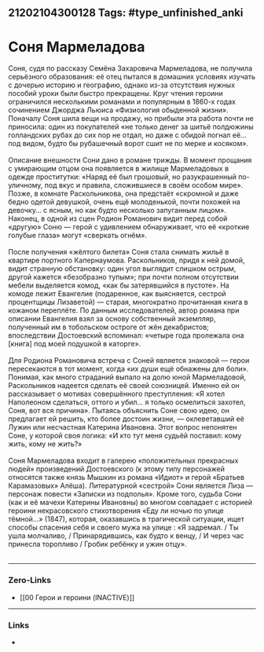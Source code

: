 21202104300128
Tags: #type_unfinished_anki 
---
# Соня Мармеладова

Соня, судя по рассказу Семёна Захаровича Мармеладова, не получила серьёзного образования: её отец пытался в домашних условиях изучать с дочерью историю и географию, однако из-за отсутствия нужных пособий уроки были быстро прекращены. Круг чтения героини ограничился несколькими романами и популярным в 1860-х годах сочинением Джорджа Льюиса «Физиология обыденной жизни». Поначалу Соня шила вещи на продажу, но прибыли эта работа почти не приносила: один из покупателей «не только денег за шитьё полдюжины голландских рубах до сих пор не отдал, но даже с обидой погнал её… под видом, будто бы рубашечный ворот сшит не по мерке и косяком».<br><br>Описание внешности Сони дано в романе трижды. В момент прощания с умирающим отцом она появляется в жилище Мармеладовых в одежде проститутки: «Наряд её был грошовый, но разукрашенный по-уличному, под вкус и правила, сложившиеся в своём особом мире». Позже, в комнате Раскольникова, она предстаёт «скромной и даже бедно одетой девушкой, очень ещё молоденькой, почти похожей на девочку… с ясным, но как будто несколько запуганным лицом». Наконец, в одной из сцен Родион Романович видит перед собой «другую» Соню — герой с удивлением обнаруживает, что её «кроткие голубые глаза» могут «сверкать огнём».<br><br>После получения «жёлтого билета» Соня стала снимать жильё в квартире портного Капернаумова. Раскольников, придя к ней домой, видит странную обстановку: один угол выглядит слишком острым, другой кажется «безобразно тупым»; при почти полном отсутствии мебели выделяется комод, «как бы затерявшийся в пустоте». На комоде лежит Евангелие (подаренное, как выясняется, сестрой процентщицы Лизаветой) — старая, многократно прочитанная книга в кожаном переплёте. По данным исследователей, автор романа при описании Евангелия взял за основу собственный экземпляр, полученный им в тобольском остроге от жён декабристов; впоследствии Достоевский вспоминал: «четыре года пролежала она [книга] под моей подушкой в каторге».<br><br>Для Родиона Романовича встреча с Соней является знаковой — герои пересекаются в тот момент, когда «их души ещё обнажены для боли». Понимая, как много страданий выпало на долю юной Мармеладовой, Раскольников надеется сделать её своей союзницей. Именно ей он рассказывает о мотивах совершённого преступления: «Я хотел Наполеоном сделаться, оттого и убил… я только осмелиться захотел, Соня, вот вся причина». Пытаясь объяснить Соне свою идею, он предлагает ей решить, кто более достоин жизни, — оклеветавший её Лужин или несчастная Катерина Ивановна. Этот вопрос непонятен Соне, у которой своя логика: «И кто тут меня судьёй поставил: кому жить, кому не жить?»<br><br>Соня Мармеладова входит в галерею «положительных прекрасных людей» произведений Достоевского (к этому типу персонажей относятся также князь Мышкин из романа «Идиот» и герой «Братьев Карамазовых» Алёша). Литературной «сестрой» Сони является Лиза — персонаж повести «Записки из подполья». Кроме того, судьба Сони (как и её мачехи Катерины Ивановны) во многом совпадает с историей героини некрасовского стихотворения «Еду ли ночью по улице тёмной…» (1847), которая, оказавшись в трагической ситуации, ищет способы спасения себя и своего мужа на улице : «Я задремал. / Ты ушла молчаливо, / Принарядившись, как будто к венцу, / И через час принесла торопливо / Гробик ребёнку и ужин отцу».<br><br>

---
### Zero-Links
- [[00 Герои и героини (INACTIVE)]]
---
### Links
-